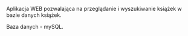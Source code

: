 Aplikacja WEB pozwalająca na przeglądanie i wyszukiwanie książek w bazie danych książek.

Baza danych -   mySQL.
